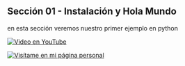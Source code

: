 ## Sección 01 - Instalación y Hola Mundo

en esta sección veremos nuestro primer ejemplo en python

[![Video en YouTube](https://img.youtube.com/vi/8uTH0iYouSc/0.jpg)](https://www.youtube.com/watch?v=8uTH0iYouSc)

[![Visítame en mi página personal](https://img.shields.io/badge/-Visítame_en_mi_pagina_personal-black)](https://edwinsaul.com)

